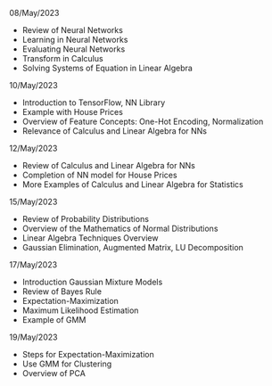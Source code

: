08/May/2023
- Review of Neural Networks
- Learning in Neural Networks
- Evaluating Neural Networks
- Transform in Calculus
- Solving Systems of Equation in Linear Algebra

10/May/2023
- Introduction to TensorFlow, NN Library
- Example with House Prices
- Overview of Feature Concepts: One-Hot Encoding, Normalization
- Relevance of Calculus and Linear Algebra for NNs

12/May/2023
- Review of Calculus and Linear Algebra for NNs
- Completion of NN model for House Prices
- More Examples of Calculus and Linear Algebra for Statistics


15/May/2023
- Review of Probability Distributions
- Overview of the Mathematics of Normal Distributions
- Linear Algebra Techniques Overview
- Gaussian Elimination, Augmented Matrix, LU Decomposition

17/May/2023
- Introduction Gaussian Mixture Models
- Review of Bayes Rule
- Expectation-Maximization
- Maximum Likelihood Estimation
- Example of GMM

19/May/2023
- Steps for Expectation-Maximization
- Use GMM for Clustering
- Overview of PCA
